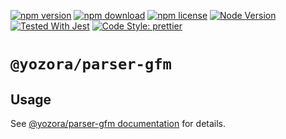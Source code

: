 [![npm version](https://img.shields.io/npm/v/@yozora/parser-gfm.svg)](https://www.npmjs.com/package/@yozora/parser-gfm)
[![npm download](https://img.shields.io/npm/dm/@yozora/parser-gfm.svg)](https://www.npmjs.com/package/@yozora/parser-gfm)
[![npm license](https://img.shields.io/npm/l/@yozora/parser-gfm.svg)](https://www.npmjs.com/package/@yozora/parser-gfm)
[![Node Version](https://img.shields.io/node/v/@yozora/parser-gfm)](https://github.com/nodejs/node)
[![Tested With Jest](https://img.shields.io/badge/tested_with-jest-9c465e.svg)](https://github.com/facebook/jest)
[![Code Style: prettier](https://img.shields.io/badge/code_style-prettier-ff69b4.svg?style=flat-square)](https://github.com/prettier/prettier)


# `@yozora/parser-gfm`

## Usage

  See [@yozora/parser-gfm documentation](https://yozora.guanghechen.com/docs/package/parser-gfm) for details.
